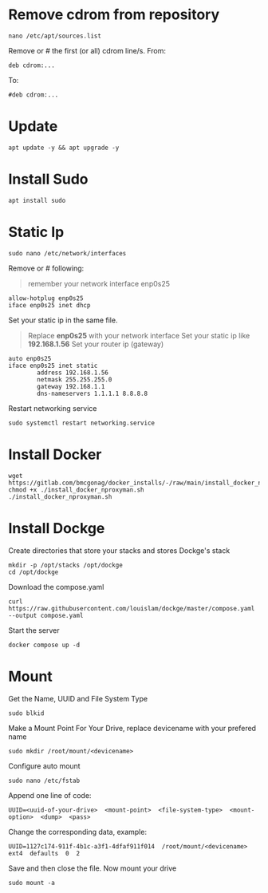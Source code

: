 # Remove cdrom from repository

    nano /etc/apt/sources.list
Remove or # the first (or all) cdrom line/s.
From:

    deb cdrom:...
To:

    #deb cdrom:...

# Update

    apt update -y && apt upgrade -y

# Install Sudo

    apt install sudo

# Static Ip
    sudo nano /etc/network/interfaces
Remove or # following:

>remember your network interface enp0s25

    allow-hotplug enp0s25  
    iface enp0s25 inet dhcp
Set your static ip in the same file.

> Replace **enp0s25** with your network interface
> Set your static ip like **192.168.1.56**
> Set your router ip (gateway)

    auto enp0s25
    iface enp0s25 inet static
            address 192.168.1.56
            netmask 255.255.255.0
            gateway 192.168.1.1
            dns-nameservers 1.1.1.1 8.8.8.8
Restart networking service

    sudo systemctl restart networking.service

# Install Docker

    wget https://gitlab.com/bmcgonag/docker_installs/-/raw/main/install_docker_nproxyman.sh
    chmod +x ./install_docker_nproxyman.sh
    ./install_docker_nproxyman.sh

# Install Dockge
Create directories that store your stacks and stores Dockge's stack

    mkdir -p /opt/stacks /opt/dockge
    cd /opt/dockge

 Download the compose.yaml

    curl https://raw.githubusercontent.com/louislam/dockge/master/compose.yaml --output compose.yaml

Start the server

    docker compose up -d

# Mount
 Get the Name, UUID and File System Type

    sudo blkid

Make a Mount Point For Your Drive, replace devicename with your prefered name

    sudo mkdir /root/mount/<devicename>
Configure auto mount

    sudo nano /etc/fstab
Append one line of code:

    UUID=<uuid-of-your-drive>  <mount-point>  <file-system-type>  <mount-option>  <dump>  <pass>
Change the corresponding data, example:

    UUID=1127c174-911f-4b1c-a3f1-4dfaf911f014  /root/mount/<devicename>  ext4  defaults  0  2

Save and then close the file. Now mount your drive

    sudo mount -a
